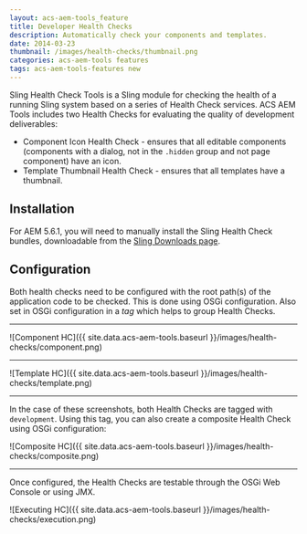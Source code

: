 ```yaml
---
layout: acs-aem-tools_feature
title: Developer Health Checks
description: Automatically check your components and templates.
date: 2014-03-23
thumbnail: /images/health-checks/thumbnail.png
categories: acs-aem-tools features
tags: acs-aem-tools-features new
---
```


Sling Health Check Tools is a Sling module for checking the health of a running Sling system based on a series of Health Check services. ACS AEM Tools includes two Health Checks for evaluating the quality of development deliverables:

* Component Icon Health Check - ensures that all editable components (components with a dialog, not in the `.hidden` group and not page component) have an icon.
* Template Thumbnail Health Check - ensures that all templates have a thumbnail.

## Installation

For AEM 5.6.1, you will need to manually install the Sling Health Check bundles, downloadable from the [Sling Downloads page](http://sling.apache.org/downloads.cgi).

## Configuration

Both health checks need to be configured with the root path(s) of the application code to be checked. This is done using OSGi configuration. Also set in OSGi configuration in a _tag_ which helps to group Health Checks.

***

![Component HC]({{ site.data.acs-aem-tools.baseurl }}/images/health-checks/component.png)

***

![Template HC]({{ site.data.acs-aem-tools.baseurl }}/images/health-checks/template.png)

***

In the case of these screenshots, both Health Checks are tagged with `development`. Using this tag, you can also create a composite Health Check using OSGi configuration:

![Composite HC]({{ site.data.acs-aem-tools.baseurl }}/images/health-checks/composite.png)

***

Once configured, the Health Checks are testable through the OSGi Web Console or using JMX.

![Executing HC]({{ site.data.acs-aem-tools.baseurl }}/images/health-checks/execution.png)
